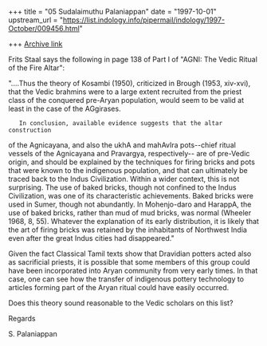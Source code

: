 +++
title = "05 Sudalaimuthu Palaniappan"
date = "1997-10-01"
upstream_url = "https://list.indology.info/pipermail/indology/1997-October/009456.html"

+++
[Archive link](https://list.indology.info/pipermail/indology/1997-October/009456.html)

Frits Staal says the following in page 138 of Part I of "AGNI: The Vedic
Ritual of the Fire Altar":

"....Thus the theory of Kosambi (1950), criticized in Brough (1953, xiv-xvi),
that the Vedic brahmins were to a large extent recruited from the priest
class of the conquered pre-Aryan population, would seem to be valid at least
in the case of the AGgirases.

       In conclusion, available evidence suggests that the altar construction
of the Agnicayana, and also the ukhA and mahAvIra pots--chief ritual vessels
of the Agnicayana and Pravargya, respectively-- are of pre-Vedic origin, and
should be explained by the techniques for firing bricks and pots that were
known to the indigenous population, and that can ultimately be traced back to
the Indus Civilization. Within a wider context, this is not surprising. The
use of baked bricks, though not confined to the Indus Civilization, was one
of its characteristic achievements. Baked bricks were used in Sumer, though
not abundantly. In Mohenjo-daro and HarappA, the use of baked bricks, rather
than mud of mud bricks, was normal (Wheeler 1968, 8, 55). Whatever the
explanation of its early distribution, it is likely that the art of firing
bricks was retained by the inhabitants of Northwest India even after the
great Indus cities had disappeared."

Given the fact Classical Tamil texts show that Dravidian potters acted also
as sacrificial priests, it is possible that some members of this group could
have been incorporated into Aryan community from very early times. In that
case, one can see how the transfer of indigenous pottery technology to
articles forming part of the Aryan ritual could have easily occurred.

Does this theory sound reasonable to the Vedic scholars on this list?

Regards

S. Palaniappan



